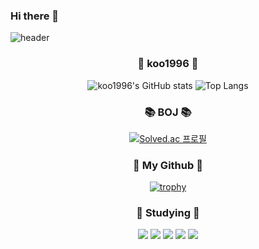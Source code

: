 ### Hi there 👋
![header](https://capsule-render.vercel.app/api?type=waving&color=gradient&height=300&animation=fadeIn&section=header&text=koo1996%20&fontSize=90)
<!--
**koo1996/koo1996** is a ✨ _special_ ✨ repository because its `README.md` (this file) appears on your GitHub profile.

Here are some ideas to get you started:

- 🔭 I’m currently working on ...
- 🌱 I’m currently learning ...
- 👯 I’m looking to collaborate on ...
- 🤔 I’m looking for help with ...
- 💬 Ask me about ...
- 📫 How to reach me: ...
- 😄 Pronouns: ...
- ⚡ Fun fact: ...
-->
<h3 align="center">💬 koo1996 💬</h3>
<div align="center">

![koo1996's GitHub stats](https://github-readme-stats.vercel.app/api?username=koo1996&show_icons=true&theme=Gradient) ![Top Langs](https://github-readme-stats.vercel.app/api/top-langs/?username=koo1996&layout=Demo&theme=Gradient)

<h3 align="center">📚 BOJ 📚</h3>
<div align="center">

[![Solved.ac 프로필](http://mazassumnida.wtf/api/v2/generate_badge?boj=chairmankoo)](https://solved.ac/chairmankoo)
</div>

<h3 align="center">🤔 My Github 🤔</h3>
<div align="center">

[![trophy](https://github-profile-trophy.vercel.app/?username=koo1996)](https://github.com/ryo-ma/github-profile-trophy)
</div>

<h3 align="center">📖 Studying 📖</h3>
<p align="center">
<img src="https://img.shields.io/badge/Python-3776AB?style=for-the-badge&logo=Python&logoColor=white"> <img src="https://img.shields.io/badge/C-A8B9CC?style=for-the-badge&logo=C&logoColor=white"> <img src="https://img.shields.io/badge/Css-1572B6?style=for-the-badge&logo=Css3&logoColor=white"> <img src="https://img.shields.io/badge/Html-E34F26?style=for-the-badge&logo=Html5&logoColor=white"> <img src="https://img.shields.io/badge/Django-092E20?style=for-the-badge&logo=Django&logoColor=white">
</p>

